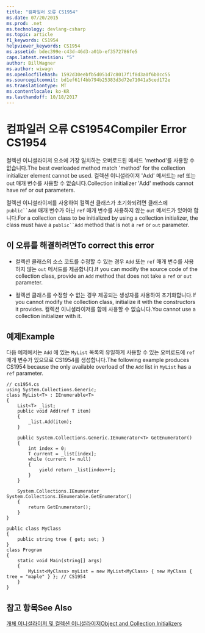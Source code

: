 ```yaml
---
title: "컴파일러 오류 CS1954"
ms.date: 07/20/2015
ms.prod: .net
ms.technology: devlang-csharp
ms.topic: article
f1_keywords: CS1954
helpviewer_keywords: CS1954
ms.assetid: bdec399e-c43d-46d3-a01b-ef3572786fe5
caps.latest.revision: "5"
author: BillWagner
ms.author: wiwagn
ms.openlocfilehash: 1592d30eebfb5d051d7c8017f1f8d3a0f6b0cc55
ms.sourcegitcommit: bd1ef61f4bb794b25383d3d72e71041a5ced172e
ms.translationtype: MT
ms.contentlocale: ko-KR
ms.lasthandoff: 10/18/2017
---
```

# <a name="compiler-error-cs1954"></a><span data-ttu-id="ca7a4-102">컴파일러 오류 CS1954</span><span class="sxs-lookup"><span data-stu-id="ca7a4-102">Compiler Error CS1954</span></span>
<span data-ttu-id="ca7a4-103">컬렉션 이니셜라이저 요소에 가장 일치하는 오버로드된 메서드 'method'를 사용할 수 없습니다.</span><span class="sxs-lookup"><span data-stu-id="ca7a4-103">The best overloaded method match 'method' for the collection initializer element cannot be used.</span></span> <span data-ttu-id="ca7a4-104">컬렉션 이니셜라이저 'Add' 메서드는 ref 또는 out 매개 변수를 사용할 수 없습니다.</span><span class="sxs-lookup"><span data-stu-id="ca7a4-104">Collection initializer 'Add' methods cannot have ref or out parameters.</span></span>  
  
 <span data-ttu-id="ca7a4-105">컬렉션 이니셜라이저를 사용하여 컬렉션 클래스가 초기화되려면 클래스에 `public``Add` 매개 변수가 아닌 `ref` 매개 변수를 사용하지 않는 `out` 메서드가 있어야 합니다.</span><span class="sxs-lookup"><span data-stu-id="ca7a4-105">For a collection class to be initialized by using a collection initializer, the class must have a `public``Add` method that is not a `ref` or `out` parameter.</span></span>  
  
## <a name="to-correct-this-error"></a><span data-ttu-id="ca7a4-106">이 오류를 해결하려면</span><span class="sxs-lookup"><span data-stu-id="ca7a4-106">To correct this error</span></span>  
  
-   <span data-ttu-id="ca7a4-107">컬렉션 클래스의 소스 코드를 수정할 수 있는 경우 `Add` 또는 `ref` 매개 변수를 사용하지 않는 `out` 메서드를 제공합니다.</span><span class="sxs-lookup"><span data-stu-id="ca7a4-107">If you can modify the source code of the collection class, provide an `Add` method that does not take a `ref` or `out` parameter.</span></span>  
  
-   <span data-ttu-id="ca7a4-108">컬렉션 클래스를 수정할 수 없는 경우 제공되는 생성자를 사용하여 초기화합니다.</span><span class="sxs-lookup"><span data-stu-id="ca7a4-108">If you cannot modify the collection class, initialize it with the constructors it provides.</span></span> <span data-ttu-id="ca7a4-109">컬렉션 이니셜라이저를 함께 사용할 수 없습니다.</span><span class="sxs-lookup"><span data-stu-id="ca7a4-109">You cannot use a collection initializer with it.</span></span>  
  
## <a name="example"></a><span data-ttu-id="ca7a4-110">예제</span><span class="sxs-lookup"><span data-stu-id="ca7a4-110">Example</span></span>  
 <span data-ttu-id="ca7a4-111">다음 예제에서는 `Add` 에 있는 `MyList` 목록의 유일하게 사용할 수 있는 오버로드에 `ref` 매개 변수가 있으므로 CS1954를 생성합니다.</span><span class="sxs-lookup"><span data-stu-id="ca7a4-111">The following example produces CS1954 because the only available overload of the `Add` list in `MyList` has a `ref` parameter.</span></span>  
  
```  
// cs1954.cs  
using System.Collections.Generic;  
class MyList<T> : IEnumerable<T>  
{  
    List<T> _list;  
    public void Add(ref T item)  
    {  
        _list.Add(item);  
    }  
  
    public System.Collections.Generic.IEnumerator<T> GetEnumerator()  
    {  
        int index = 0;  
        T current = _list[index];  
        while (current != null)  
        {  
            yield return _list[index++];  
        }  
    }  
  
    System.Collections.IEnumerator System.Collections.IEnumerable.GetEnumerator()  
    {  
        return GetEnumerator();  
    }  
}  
  
public class MyClass  
{  
    public string tree { get; set; }  
}  
class Program  
{  
    static void Main(string[] args)  
    {  
        MyList<MyClass> myList = new MyList<MyClass> { new MyClass { tree = "maple" } }; // CS1954  
    }  
}  
```  
  
## <a name="see-also"></a><span data-ttu-id="ca7a4-112">참고 항목</span><span class="sxs-lookup"><span data-stu-id="ca7a4-112">See Also</span></span>  
 [<span data-ttu-id="ca7a4-113">개체 이니셜라이저 및 컬렉션 이니셜라이저</span><span class="sxs-lookup"><span data-stu-id="ca7a4-113">Object and Collection Initializers</span></span>](../../csharp/programming-guide/classes-and-structs/object-and-collection-initializers.md)
